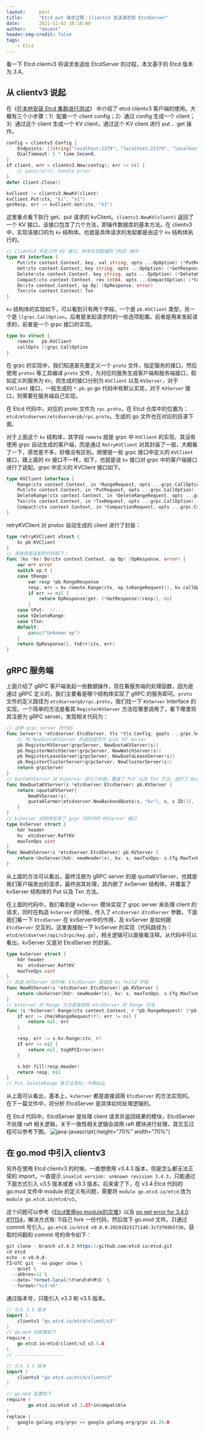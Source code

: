 ```yaml
---
layout:     post
title:      "Etcd put 请求过程：clientv3 发送请求到 EtcdServer"
date:       2021-11-03 10:10:00
author:     "decent"
header-img-credit: false
tags:
    - Etcd
---
```


看一下 Etcd clientv3 将请求发送给 EtcdServer 的过程，本文基于的 Etcd 版本为 3.4。

## 从 clientv3 说起
在《[在本地安装 Etcd 集群进行测试](https://loverhythm1990.github.io/2021/08/28/etcd-hello/)》 中介绍了 etcd clientv3 客户端的使用。大概有三个小步骤：1）配置一个 client config；2）通过 config 生成一个 client；3）通过这个 client 生成一个 KV client，通过这个 KV client 进行 put 、get 操作。
```go
config = clientv3.Config {
	Endpoints: []string{"localhost:2379", "localhost:22379", "localhost:32379"},
	DialTimeout: 5 * time.Second,
}
if client, err = clientv3.New(config); err != nil {
	// panic(err), handle error
}
defer client.Close()

kvClient := clientv3.NewKV(client)
kvClient.Put(ctx, "k1", "v1")
getResp, err := kvClient.Get(ctx, "k1")
```
这里重点看下执行 get、put 请求的 kvClient。`clientv3.NewKV(client)` 返回了一个 KV 接口，该接口包含了六个方法，即操作数据库的基本方法。在 clientv3 中，实现该接口的为 `kv` 结构体。也就是具体请求的发起都是由这个 `kv` 结构体执行的。
```go
// clientv3 中定义的 KV 接口，用来实现数据的 CRUD 操作
type KV interface {
	Put(ctx context.Context, key, val string, opts ...OpOption) (*PutResponse, error)
	Get(ctx context.Context, key string, opts ...OpOption) (*GetResponse, error)
	Delete(ctx context.Context, key string, opts ...OpOption) (*DeleteResponse, error)
	Compact(ctx context.Context, rev int64, opts ...CompactOption) (*CompactResponse, error)
	Do(ctx context.Context, op Op) (OpResponse, error)
	Txn(ctx context.Context) Txn
}
```
`kv` 结构体的实现如下，可以看到只有两个字段，一个是 `pb.KVClient` 类型，另一个是 `[]grpc.CallOption`，后者是发起请求时的一些选项配置。前者是用来发起请求的，前者是一个 grpc 接口的实现。
```go
type kv struct {
	remote   pb.KVClient
	callOpts []grpc.CallOption
}
```
在 grpc 的实现中，我们知道首先要定义一个 `proto` 文件，指定服务的接口，然后使用 `protoc` 等工具编译 `proto` 文件，为对应的服务生成客户端和服务端接口，假如定义的服务为 `KV`，则生成的接口分别为 `KVClient` 以及 `KVServer`，对于 `KVClient` 接口，一般生成的 `*.pb.go` go 代码中有默认实现，对于 `KVServer` 接口，则需要在服务端自己实现。

在 Etcd 代码中，对应的 proto 文件为 `rpc.proto`，在 Etcd 仓库中的位置为：`etcd/etcdserver/etcdserverpb/rpc.proto`。生成的 go 文件也在对应的目录下面。

对于上面这个 `kv` 结构体，其字段 `remote` 就是 grpc 中 `KVClient` 的实现，其没有使用 grpc 自动生成的客户端，而是通过 `RetryKVClient` 对其封装了一层，大概看了一下，感觉差不多，好像没有区别。顺便提一些 grpc 接口中定义的 `KVClient` 接口，跟上面的 `KV` 接口不一样，如下，也就是说 `kv` 接口对 grpc 中的客户端接口进行了适配。grpc 中定义的 KVClient 接口如下。
```go
type KVClient interface {
	Range(ctx context.Context, in *RangeRequest, opts ...grpc.CallOption) (*RangeResponse, error)
	Put(ctx context.Context, in *PutRequest, opts ...grpc.CallOption) (*PutResponse, error)
	DeleteRange(ctx context.Context, in *DeleteRangeRequest, opts ...grpc.CallOption) (*DeleteRangeResponse, error)
	Txn(ctx context.Context, in *TxnRequest, opts ...grpc.CallOption) (*TxnResponse, error)
	Compact(ctx context.Context, in *CompactionRequest, opts ...grpc.CallOption) (*CompactionResponse, error)
}
```
retryKVClient 对 protoc 自动生成的 client 进行了封装：
```go
type retryKVClient struct {
	kc pb.KVClient
}
// 具体封装适配的代码如下：
func (kv *kv) Do(ctx context.Context, op Op) (OpResponse, error) {
	var err error
	switch op.t {
	case tRange:
		var resp *pb.RangeResponse
		resp, err = kv.remote.Range(ctx, op.toRangeRequest(), kv.callOpts...)
		if err == nil {
			return OpResponse{get: (*GetResponse)(resp)}, nil
		}
	case tPut:  //...
	case tDeleteRange:
	case tTxn:
	default:
		panic("Unknown op")
	}
	return OpResponse{}, toErr(ctx, err)
}
```

## gRPC 服务端
上面介绍了 gRPC 客户端发起一些数据操作，现在看服务端的处理函数，因为是通过 gRPC 定义的，我们主要看是哪个结构体实现了 gRPC 的服务即可。`proto` 文件的定义路径为 `etcdserverpb/rpc.proto`，我们找一下 `KVServer` Interface 的实现，一个简单的方法是看其 `RegisterKVServer` 方法在哪里调用了，看下哪里将其注册为 gRPC server。发现相关代码为：
```go
// 注册 grpc server 的代码
func Server(s *etcdserver.EtcdServer, tls *tls.Config, gopts ...grpc.ServerOption) *grpc.Server {
    // 将 NewQuotaKVServer 的返回值作为 grpc KV server
	pb.RegisterKVServer(grpcServer, NewQuotaKVServer(s))
	pb.RegisterWatchServer(grpcServer, NewWatchServer(s))
	pb.RegisterLeaseServer(grpcServer, NewQuotaLeaseServer(s))
	pb.RegisterClusterServer(grpcServer, NewClusterServer(s))
    return grpcServer
}
// QuotaKVServer 对 kvServer 进行了封装，覆盖了 Put 以及 Txn 方法，进行了 Quota 检查。
func NewQuotaKVServer(s *etcdserver.EtcdServer) pb.KVServer {
	return &quotaKVServer{
		NewKVServer(s),
		quotaAlarmer{etcdserver.NewBackendQuota(s, "kv"), s, s.ID()},
	}
}
// kvServer 结构体实现了 grpc 代码中的 KVServer 接口
type kvServer struct {
	hdr header
	kv  etcdserver.RaftKV
	maxTxnOps uint
}
func NewKVServer(s *etcdserver.EtcdServer) pb.KVServer {
	return &kvServer{hdr: newHeader(s), kv: s, maxTxnOps: s.Cfg.MaxTxnOps}
}
```
从上面的方法可以看出，最终注册为 gRPC server 的是 quotaKVServer，也就是我们客户端发出的请求，最终由其处理，其内嵌了 kvServer 结构体，并覆盖了 kvServer 结构体的 Put 以及 Txn 方法。

在上面的代码中，我们看到是 `kvServer` 模块实现了 grpc server 来处理 client 的请求，同时在构造 `kvServer` 的时候，传入了 `etcdserver.EtcdServer` 参数。下面我们看一下 `EtcdServer` 在 kvServer中的作用，及 kvServer 是如何跟 `EtcdServer` 交互的。这里直接贴一下 kvServer 的实现（代码路径为：`etcd/etcdserver/api/v3rpc/key.go`），相关逻辑可以直接看注释。从代码中可以看出，kvServer 又是对 EtcdServer 的封装。
```go
type kvServer struct {
	hdr header
	kv  etcdserver.RaftKV
	maxTxnOps uint
}
// 构造 KVServer 的时候，EtcdServer 赋值给 kv feild 字段
func NewKVServer(s *etcdserver.EtcdServer) pb.KVServer {
	return &kvServer{hdr: newHeader(s), kv: s, maxTxnOps: s.Cfg.MaxTxnOps}
}
// kvServer 的 Range 方法直接调用 etcdServer 的 Range 方法
func (s *kvServer) Range(ctx context.Context, r *pb.RangeRequest) (*pb.RangeResponse, error) {
	if err := checkRangeRequest(r); err != nil {
		return nil, err
	}

	resp, err := s.kv.Range(ctx, r)
	if err != nil {
		return nil, togRPCError(err)
	}

	s.hdr.fill(resp.Header)
	return resp, nil
}
// Put、DeleteRange 等方法类似，不再贴出
```
从上面可以看出，基本上，`kvServer` 都是直接调用 `EtcdServer` 的方法实现的。在下一篇文件中，将分析 EtcdServer 是具体如何处理逻辑的。

在 Etcd 代码中，EtcdServer 是处理 client 请求并返回结果的模块，EtcdServer 不处理 raft 相关逻辑，关于一致性相关逻辑会调用 raft 模块进行处理，其交互过程可以参考下图。
![java-javascript](/img/in-post/all-in-one/2022-01-15-20-54-04.png){:height="70%" width="70%"}

## 在 go.mod 中引入 clientv3
另外在使用 Etcd clientv3 的时候，一直想使用 v3.4.3 版本，但是怎么都无法正常的 import，一直提示 `invalid version: unknown revision 3.4.3`，只能通过下面方式引入 v3.5 版本或者 v3.3 版本。后来查了下，在 v3.4 Etcd 代码的 go.mod 文件中 module 的定义有问题，需要将 `module go.etcd.io/etcd` 改为 `module go.etcd.io/etcd/v3`，

这个问题可以参考《[Etcd使用go module的灾难](https://colobu.com/2020/04/09/accidents-of-etcd-and-go-module/)》以及 [go get error for 3.4.0 #11154](https://github.com/etcd-io/etcd/issues/11154)，解决方式有: 1)自己 fork 一份代码，然后改下 go.mod 文件。2)通过 commit 号引入，`go.etcd.io/etcd v0.0.0-20191023171146-3cf2f69b5738`，获取时间戳和 commit 号的命令如下：
```s
git clone --branch v3.4.3 https://github.com/etcd-io/etcd.git
cd etcd
echo -n v0.0.0-
TZ=UTC git --no-pager show \
  --quiet \
  --abbrev=12 \
  --date='format-local:%Y%m%d%H%M%S' \
  --format="%cd-%h"
```

通过版本号，只能引入 v3.3 和 v3.5 版本。
```go
// 引入 3.5 版本
import (
	clientv3 "go.etcd.io/etcd/client/v3"
)
// go.mod 的配置如下
require (
	go.etcd.io/etcd/client/v3 v3.5.6
)
// ------------------

// 引入 3.3 版本
import (
	clientv3 "go.etcd.io/etcd/clientv3"
)

// go.mod 配置如下
require (
		go.etcd.io/etcd v3.3.27+incompatible
)
replace (
	google.golang.org/grpc => google.golang.org/grpc v1.26.0
)
``` 